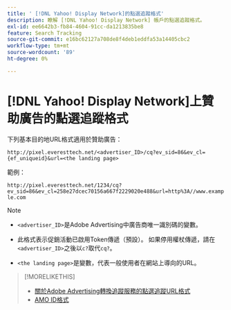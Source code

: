 ```yaml
---
title: ' [!DNL Yahoo! Display Network]的點選追蹤格式'
description: 瞭解 [!DNL Yahoo! Display Network] 帳戶的點選追蹤格式。
exl-id: ee6642b3-fb84-4604-91cc-da1213835be8
feature: Search Tracking
source-git-commit: e16bc62127a708de8f4deb1eddfa53a14405cbc2
workflow-type: tm+mt
source-wordcount: '89'
ht-degree: 0%

---
```


# [!DNL Yahoo! Display Network]上贊助廣告的點選追蹤格式

下列基本目的地URL格式適用於贊助廣告：

`http://pixel.everesttech.net/<advertiser_ID>/cq?ev_sid=86&ev_cl={ef_uniqueid}&url=<the landing page>`

範例：

`http://pixel.everesttech.net/1234/cq?ev_sid=86&ev_cl=258e27dcec70156a667f2229020e488&url=http%3A//www.example.com`

>[!NOTE]
>
>* `<advertiser_ID>`是Adobe Advertising中廣告商唯一識別碼的變數。
>
>* 此格式表示促銷活動已啟用Token傳遞（預設）。 如果停用權杖傳遞，請在`<advertiser_ID>`之後以`c?`取代`cq?`。
>
>* `<the landing page>`是變數，代表一般使用者在網站上導向的URL。

>[!MORELIKETHIS]
>
>* [關於Adobe Advertising轉換追蹤服務的點選追蹤URL格式](formats-click-tracking-about.md)
>* [AMO ID格式](/help/integrations/analytics/ids.md#amo-id-formats)
